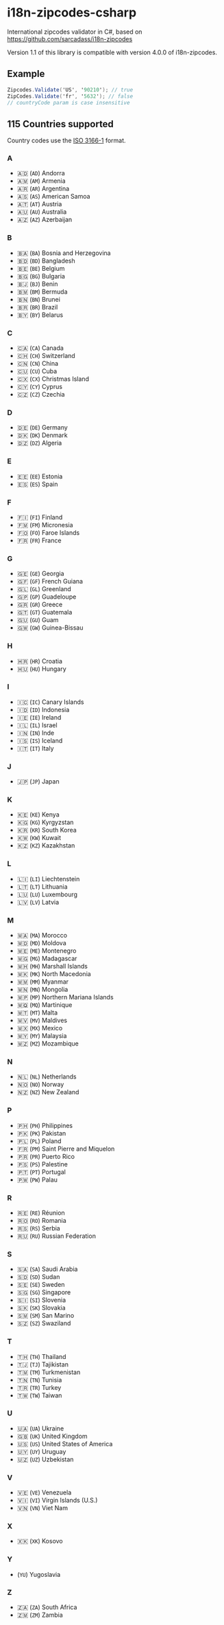 # i18n-zipcodes-csharp

International zipcodes validator in C#, based on https://github.com/sarcadass/i18n-zipcodes

Version 1.1 of this library is compatible with version 4.0.0 of i18n-zipcodes.

## Example

```cs
Zipcodes.Validate('US', '90210'); // true
ZipCodes.Validate('fr', '5632'); // false
// countryCode param is case insensitive
```

## 115 Countries supported

Country codes use the [ISO 3166-1](https://en.wikipedia.org/wiki/ISO_3166-1) format.

### A

- 🇦🇩 (`AD`) Andorra
- 🇦🇲 (`AM`) Armenia
- 🇦🇷 (`AR`) Argentina
- 🇦🇸 (`AS`) American Samoa
- 🇦🇹 (`AT`) Austria
- 🇦🇺 (`AU`) Australia
- 🇦🇿 (`AZ`) Azerbaijan

### B

- 🇧🇦 (`BA`) Bosnia and Herzegovina
- 🇧🇩 (`BD`) Bangladesh
- 🇧🇪 (`BE`) Belgium
- 🇧🇬 (`BG`) Bulgaria
- 🇧🇯 (`BJ`) Benin
- 🇧🇲 (`BM`) Bermuda
- 🇧🇳 (`BN`) Brunei
- 🇧🇷 (`BR`) Brazil
- 🇧🇾 (`BY`) Belarus

### C

- 🇨🇦 (`CA`) Canada
- 🇨🇭 (`CH`) Switzerland
- 🇨🇳 (`CN`) China
- 🇨🇺 (`CU`) Cuba
- 🇨🇽 (`CX`) Christmas Island
- 🇨🇾 (`CY`) Cyprus
- 🇨🇿 (`CZ`) Czechia

### D

- 🇩🇪 (`DE`) Germany
- 🇩🇰 (`DK`) Denmark
- 🇩🇿 (`DZ`) Algeria

### E

- 🇪🇪 (`EE`) Estonia
- 🇪🇸 (`ES`) Spain

### F

- 🇫🇮 (`FI`) Finland
- 🇫🇲 (`FM`) Micronesia
- 🇫🇴 (`FO`) Faroe Islands
- 🇫🇷 (`FR`) France

### G

- 🇬🇪 (`GE`) Georgia
- 🇬🇫 (`GF`) French Guiana
- 🇬🇱 (`GL`) Greenland
- 🇬🇵 (`GP`) Guadeloupe
- 🇬🇷 (`GR`) Greece
- 🇬🇹 (`GT`) Guatemala
- 🇬🇺 (`GU`) Guam
- 🇬🇼 (`GW`) Guinea-Bissau

### H

- 🇭🇷 (`HR`) Croatia
- 🇭🇺 (`HU`) Hungary

### I

- 🇮🇨 (`IC`) Canary Islands
- 🇮🇩 (`ID`) Indonesia
- 🇮🇪 (`IE`) Ireland
- 🇮🇱 (`IL`) Israel
- 🇮🇳 (`IN`) Inde
- 🇮🇸 (`IS`) Iceland
- 🇮🇹 (`IT`) Italy

### J

- 🇯🇵 (`JP`) Japan

### K

- 🇰🇪 (`KE`) Kenya
- 🇰🇬 (`KG`) Kyrgyzstan
- 🇰🇷 (`KR`) South Korea
- 🇰🇼 (`KW`) Kuwait
- 🇰🇿 (`KZ`) Kazakhstan

### L

- 🇱🇮 (`LI`) Liechtenstein
- 🇱🇹 (`LT`) Lithuania
- 🇱🇺 (`LU`) Luxembourg
- 🇱🇻 (`LV`) Latvia

### M

- 🇲🇦 (`MA`) Morocco
- 🇲🇩 (`MD`) Moldova
- 🇲🇪 (`ME`) Montenegro
- 🇲🇬 (`MG`) Madagascar
- 🇲🇭 (`MH`) Marshall Islands
- 🇲🇰 (`MK`) North Macedonia
- 🇲🇲 (`MM`) Myanmar
- 🇲🇳 (`MN`) Mongolia
- 🇲🇵 (`MP`) Northern Mariana Islands
- 🇲🇶 (`MQ`) Martinique
- 🇲🇹 (`MT`) Malta
- 🇲🇻 (`MV`) Maldives
- 🇲🇽 (`MX`) Mexico
- 🇲🇾 (`MY`) Malaysia
- 🇲🇿 (`MZ`) Mozambique

### N

- 🇳🇱 (`NL`) Netherlands
- 🇳🇴 (`NO`) Norway
- 🇳🇿 (`NZ`) New Zealand

### P

- 🇵🇭 (`PH`) Philippines
- 🇵🇰 (`PK`) Pakistan
- 🇵🇱 (`PL`) Poland
- 🇫🇷 (`PM`) Saint Pierre and Miquelon
- 🇵🇷 (`PR`) Puerto Rico
- 🇵🇸 (`PS`) Palestine
- 🇵🇹 (`PT`) Portugal
- 🇵🇼 (`PW`) Palau

### R

- 🇷🇪 (`RE`) Réunion
- 🇷🇴 (`RO`) Romania
- 🇷🇸 (`RS`) Serbia
- 🇷🇺 (`RU`) Russian Federation

### S

- 🇸🇦 (`SA`) Saudi Arabia
- 🇸🇩 (`SD`) Sudan
- 🇸🇪 (`SE`) Sweden
- 🇸🇬 (`SG`) Singapore
- 🇸🇮 (`SI`) Slovenia
- 🇸🇰 (`SK`) Slovakia
- 🇸🇲 (`SM`) San Marino
- 🇸🇿 (`SZ`) Swaziland

### T

- 🇹🇭 (`TH`) Thailand
- 🇹🇯 (`TJ`) Tajikistan
- 🇹🇲 (`TM`) Turkmenistan
- 🇹🇳 (`TN`) Tunisia
- 🇹🇷 (`TR`) Turkey
- 🇹🇼 (`TW`) Taiwan

### U

- 🇺🇦 (`UA`) Ukraine
- 🇬🇧 (`UK`) United Kingdom
- 🇺🇸 (`US`) United States of America
- 🇺🇾 (`UY`) Uruguay
- 🇺🇿 (`UZ`) Uzbekistan

### V

- 🇻🇪 (`VE`) Venezuela
- 🇻🇮 (`VI`) Virgin Islands (U.S.)
- 🇻🇳 (`VN`) Viet Nam

### X

- 🇽🇰 (`XK`) Kosovo

### Y

- (`YU`) Yugoslavia

### Z

- 🇿🇦 (`ZA`) South Africa
- 🇿🇲 (`ZM`) Zambia
